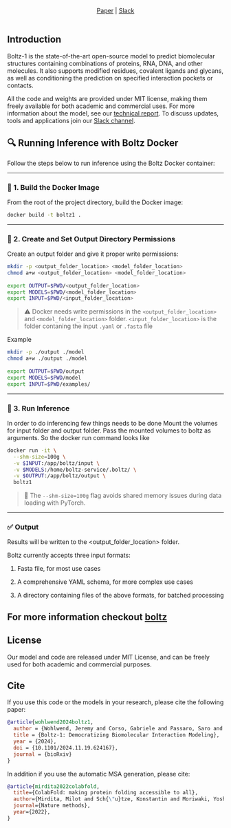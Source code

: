 <div align="center">  

[Paper](https://doi.org/10.1101/2024.11.19.624167) |
[Slack](https://join.slack.com/t/boltz-community/shared_invite/zt-2zj7e077b-D1R9S3JVOolhv_NaMELgjQ) <br> <br>
</div>


## Introduction

Boltz-1 is the state-of-the-art open-source model to predict biomolecular structures containing combinations of proteins, RNA, DNA, and other molecules. It also supports modified residues, covalent ligands and glycans, as well as conditioning the prediction on specified interaction pockets or contacts. 

All the code and weights are provided under MIT license, making them freely available for both academic and commercial uses. For more information about the model, see our [technical report](https://doi.org/10.1101/2024.11.19.624167). To discuss updates, tools and applications join our [Slack channel](https://join.slack.com/t/boltz-community/shared_invite/zt-2zj7e077b-D1R9S3JVOolhv_NaMELgjQ).

## 🔍 Running Inference with Boltz Docker

Follow the steps below to run inference using the Boltz Docker container:

---

### 🐳 1. Build the Docker Image

From the root of the project directory, build the Docker image:

```bash
docker build -t boltz1 .
```

---

### 📁 2. Create and Set Output Directory Permissions

Create an output folder and give it proper write permissions:

```bash
mkdir -p <output_folder_location> <model_folder_location>
chmod a+w <output_folder_location> <model_folder_location>
          
export OUTPUT=$PWD/<output_folder_location>
export MODELS=$PWD/<model_folder_location>
export INPUT=$PWD/<input_folder_location>
```

> ⚠️ Docker needs write permissions in the `<output_folder_location>` and `<model_folder_location>`  folder. `<input_folder_location>` is the folder contaning the input `.yaml` or `.fasta` file

Example

```bash
mkdir -p ./output ./model
chmod a+w ./output ./model
          
export OUTPUT=$PWD/output
export MODELS=$PWD/model
export INPUT=$PWD/examples/
```

---

### 🚀 3. Run Inference

In order to do inferencing few things needs to be done
Mount the volumes for input folder and output folder. Pass the mounted volumes to boltz as arguments. So the docker run command looks like

```bash
docker run -it \
  --shm-size=100g \
  -v $INPUT:/app/boltz/input \
  -v $MODELS:/home/boltz-service/.boltz/ \
  -v $OUTPUT:/app/boltz/output \
  boltz1
```

> 📝 The `--shm-size=100g` flag avoids shared memory issues during data loading with PyTorch.

---

### ✅ Output

Results will be written to the <output_folder_location> folder.

Boltz currently accepts three input formats:

1. Fasta file, for most use cases

2. A comprehensive YAML schema, for more complex use cases

3. A directory containing files of the above formats, for batched processing

## For more information checkout [boltz](https://github.com/jwohlwend/boltz)

## License

Our model and code are released under MIT License, and can be freely used for both academic and commercial purposes.


## Cite

If you use this code or the models in your research, please cite the following paper:

```bibtex
@article{wohlwend2024boltz1,
  author = {Wohlwend, Jeremy and Corso, Gabriele and Passaro, Saro and Reveiz, Mateo and Leidal, Ken and Swiderski, Wojtek and Portnoi, Tally and Chinn, Itamar and Silterra, Jacob and Jaakkola, Tommi and Barzilay, Regina},
  title = {Boltz-1: Democratizing Biomolecular Interaction Modeling},
  year = {2024},
  doi = {10.1101/2024.11.19.624167},
  journal = {bioRxiv}
}
```

In addition if you use the automatic MSA generation, please cite:

```bibtex
@article{mirdita2022colabfold,
  title={ColabFold: making protein folding accessible to all},
  author={Mirdita, Milot and Sch{\"u}tze, Konstantin and Moriwaki, Yoshitaka and Heo, Lim and Ovchinnikov, Sergey and Steinegger, Martin},
  journal={Nature methods},
  year={2022},
}
```
